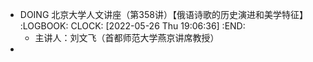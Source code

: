 - DOING 北京大学人文讲座（第358讲）【俄语诗歌的历史演进和美学特征】
  :LOGBOOK:
  CLOCK: [2022-05-26 Thu 19:06:36]
  :END:
	- 主讲人：刘文飞（首都师范大学燕京讲席教授）
-
